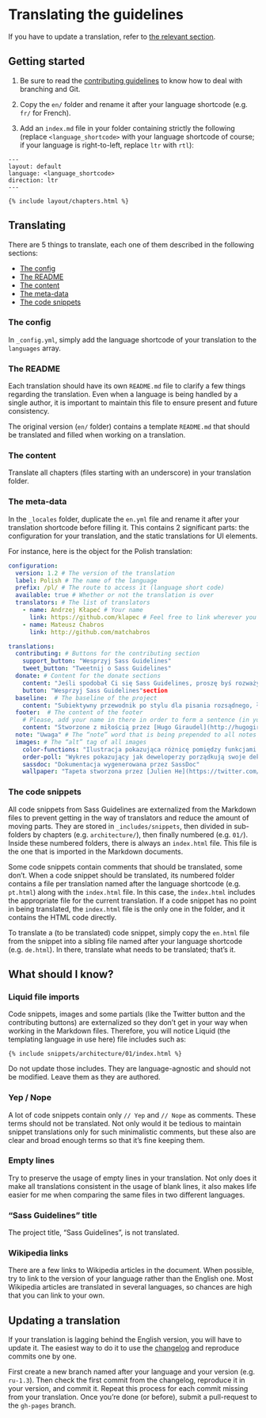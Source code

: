 # Translating the guidelines

If you have to update a translation, refer to [the relevant section](#updating-a-translation).

## Getting started

1. Be sure to read the [contributing guidelines](CONTRIBUTING.md) to know how to deal with branching and Git.

2. Copy the `en/` folder and rename it after your language shortcode (e.g. `fr/` for French).

3. Add an `index.md` file in your folder containing strictly the following (replace `<language_shortcode>` with your language shortcode of course; if your language is right-to-left, replace `ltr` with `rtl`):
  ```
  ---
  layout: default
  language: <language_shortcode>
  direction: ltr
  ---

  {% include layout/chapters.html %}
  ``` 

## Translating

There are 5 things to translate, each one of them described in the following sections:

* [The config](#the-config)
* [The README](#the-readme)
* [The content](#the-content)
* [The meta-data](#the-meta-data)
* [The code snippets](#the-code-snippets)

### The config

In `_config.yml`, simply add the language shortcode of your translation to the `languages` array.

### The README

Each translation should have its own `README.md` file to clarify a few things regarding the translation. Even when a language is being handled by a single author, it is important to maintain this file to ensure present and future consistency.

The original version (`en/` folder) contains a template `README.md` that should be translated and filled when working on a translation.

### The content

Translate all chapters (files starting with an underscore) in your translation folder.

### The meta-data

In the `_locales` folder, duplicate the `en.yml` file and rename it after your translation shortcode before filling it. This contains 2 significant parts: the configuration for your translation, and the static translations for UI elements.

For instance, here is the object for the Polish translation:

```yml
configuration:
  version: 1.2 # The version of the translation
  label: Polish # The name of the language
  prefix: /pl/ # The route to access it (language short code)
  available: true # Whether or not the translation is over
  translators: # The list of translators
    - name: Andrzej Kłapeć # Your name
      link: https://github.com/klapec # Feel free to link wherever you want
    - name: Mateusz Chabros
      link: http://github.com/matchabros

translations:
  contributing: # Buttons for the contributing section
    support_button: "Wesprzyj Sass Guidelines"
    tweet_button: "Tweetnij o Sass Guidelines"
  donate: # Content for the donate sections
    content: "Jeśli spodobał Ci się Sass Guidelines, proszę byś rozważył jego wsparcie."
    button: "Wesprzyj Sass Guidelines"section
  baseline:  # The baseline of the project
    content: "Subiektywny przewodnik po stylu dla pisania rozsądnego, łatwego w utrzymaniu i skalowalnego Sassa."
  footer:  # The content of the footer
    # Please, add your name in there in order to form a sentence (in your language) such as: “Made with love by [Hugo Giraudel](http://hugogiraudel.com, translated by [Your name](http://link.com))”
    content: "Stworzone z miłością przez [Hugo Giraudel](http://hugogiraudel.com), tłumaczenie [Andrzej Kłapeć](http://github.com/klapec) i [Mateusz Chabros](http://github.com/matchabros)"
  note: "Uwaga" # The “note” word that is being prepended to all notes in the document
  images: # The “alt” tag of all images
    color-functions: "Ilustracja pokazująca różnicę pomiędzy funkcjami `lighten`/`darken` i `mix`, stworzona przez [KatieK](http://codepen.io/KatieK2/pen/tejhz/)"
    order-poll: "Wykres pokazujący jak deweloperzy porządkują swoje deklaracje w CSSie"
    sassdoc: "Dokumentacja wygenerowana przez SassDoc"
    wallpaper: "Tapeta stworzona przez [Julien He](https://twitter.com/julien_he)"
```

### The code snippets

All code snippets from Sass Guidelines are externalized from the Markdown files to prevent getting in the way of translators and reduce the amount of moving parts. They are stored in `_includes/snippets`, then divided in sub-folders by chapters (e.g. `architecture/`), then finally numbered (e.g. `01/`). Inside these numbered folders, there is always an `index.html` file. This file is the one that is imported in the Markdown documents.

Some code snippets contain comments that should be translated, some don’t. When a code snippet should be translated, its numbered folder contains a file per translation named after the language shortcode (e.g. `pt.html`) along with the `index.html` file. In this case, the `index.html` includes the appropriate file for the current translation. If a code snippet has no point in being translated, the `index.html` file is the only one in the folder, and it contains the HTML code directly.

To translate a (to be translated) code snippet, simply copy the `en.html` file from the snippet into a sibling file named after your language shortcode (e.g. `de.html`). In there, translate what needs to be translated; that’s it.

## What should I know?

### Liquid file imports

Code snippets, images and some partials (like the Twitter button and the contributing buttons) are externalized so they don’t get in your way when working in the Markdown files. Therefore, you will notice Liquid (the templating language in use here) file includes such as:

```
{% include snippets/architecture/01/index.html %}
```

Do not update those includes. They are language-agnostic and should not be modified. Leave them as they are authored.

### Yep / Nope

A lot of code snippets contain only `// Yep` and `// Nope` as comments. These terms should not be translated. Not only would it be tedious to maintain snippet translations only for such minimalistic comments, but these also are clear and broad enough terms so that it’s fine keeping them.

### Empty lines

Try to preserve the usage of empty lines in your translation. Not only does it make all translations consistent in the usage of blank lines, it also makes life easier for me when comparing the same files in two different languages.

### “Sass Guidelines” title

The project title, “Sass Guidelines”, is not translated.

### Wikipedia links

There are a few links to Wikipedia articles in the document. When possible, try to link to the version of your language rather than the English one. Most Wikipedia articles are translated in several languages, so chances are high that you can link to your own.

## Updating a translation

If your translation is lagging behind the English version, you will have to update it. The easiest way to do it to use the [changelog](https://github.com/HugoGiraudel/sass-guidelines/blob/gh-pages/CHANGELOG.md) and reproduce commits one by one.

First create a new branch named after your language and your version (e.g. `ru-1.3`). Then check the first commit from the changelog, reproduce it in your version, and commit it. Repeat this process for each commit missing from your translation. Once you’re done (or before), submit a pull-request to the `gh-pages` branch.
